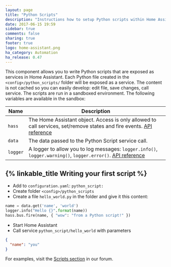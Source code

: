 ```yaml
---
layout: page
title: "Python Scripts"
description: "Instructions how to setup Python scripts within Home Assistant."
date: 2017-06-15 19:59
sidebar: true
comments: false
sharing: true
footer: true
logo: home-assistant.png
ha_category: Automation
ha_release: 0.47
---
```


This component allows you to write Python scripts that are exposed as services in Home Assistant. Each Python file created in the `<config>/python_scripts/` folder will be exposed as a service. The content is not cached so you can easily develop: edit file, save changes, call service. The scripts are run in a sandboxed environment. The following variables are available in the sandbox:

| Name | Description |
| ---- | ----------- |
| `hass` | The Home Assistant object. Access is only allowed to call services, set/remove states and fire events. [API reference][hass-api]
| `data` | The data passed to the Python Script service call.
| `logger` | A logger to allow you to log messages: `logger.info()`, `logger.warning()`, `logger.error()`. [API reference][logger-api]

[hass-api]: https://home-assistant.io/developers/development_hass_object/
[logger-api]: https://docs.python.org/3.4/library/logging.html#logger-objects

## {% linkable_title Writing your first script %}

 - Add to `configuration.yaml`: `python_script:`
 - Create folder `<config>/python_scripts`
 - Create a file `hello_world.py` in the folder and give it this content:

```python
name = data.get('name', 'world')
logger.info("Hello {}".format(name))
hass.bus.fire(name, { "wow": "from a Python script!" })
```

 - Start Home Assistant
 - Call service `python_script/hello_world` with parameters

```json
{
  "name": "you"
}
```

For examples, visit the [Scripts section](https://community.home-assistant.io/c/projects/scripts) in our forum.
